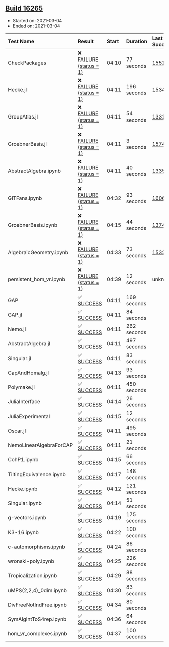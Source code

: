 ## [Build 16265](https://oscarci.mathematik.uni-kl.de/job/oscar/16265/)

* Started on: 2021-03-04
* Ended on: 2021-03-04

| Test Name    | Result | Start | Duration | Last Success | First Failure |
|:-------------|:-------|:------|:---------|:-------------|:--------------|
| CheckPackages | ❌ [FAILURE (status = 1)](https://oscarci.mathematik.uni-kl.de/job/oscar/16265/artifact/logs/build-16265/CheckPackages.log) | 04:10 | 77 seconds | [15514](https://oscarci.mathematik.uni-kl.de/job/oscar/15514/) | [15515](https://oscarci.mathematik.uni-kl.de/job/oscar/15515/) |
| Hecke.jl | ❌ [FAILURE (status = 1)](https://oscarci.mathematik.uni-kl.de/job/oscar/16265/artifact/logs/build-16265/Hecke.jl.log) | 04:11 | 196 seconds | [15344](https://oscarci.mathematik.uni-kl.de/job/oscar/15344/) | [15348](https://oscarci.mathematik.uni-kl.de/job/oscar/15348/) |
| GroupAtlas.jl | ❌ [FAILURE (status = 1)](https://oscarci.mathematik.uni-kl.de/job/oscar/16265/artifact/logs/build-16265/GroupAtlas.jl.log) | 04:11 | 54 seconds | [13311](https://oscarci.mathematik.uni-kl.de/job/oscar/13311/) | [13312](https://oscarci.mathematik.uni-kl.de/job/oscar/13312/) |
| GroebnerBasis.jl | ❌ [FAILURE (status = 1)](https://oscarci.mathematik.uni-kl.de/job/oscar/16265/artifact/logs/build-16265/GroebnerBasis.jl.log) | 04:11 | 3 seconds | [15745](https://oscarci.mathematik.uni-kl.de/job/oscar/15745/) | [15746](https://oscarci.mathematik.uni-kl.de/job/oscar/15746/) |
| AbstractAlgebra.ipynb | ❌ [FAILURE (status = 1)](https://oscarci.mathematik.uni-kl.de/job/oscar/16265/artifact/logs/build-16265/AbstractAlgebra.ipynb.log) | 04:11 | 40 seconds | [13355](https://oscarci.mathematik.uni-kl.de/job/oscar/13355/) | [13356](https://oscarci.mathematik.uni-kl.de/job/oscar/13356/) |
| GITFans.ipynb | ❌ [FAILURE (status = 1)](https://oscarci.mathematik.uni-kl.de/job/oscar/16265/artifact/logs/build-16265/GITFans.ipynb.log) | 04:32 | 93 seconds | [16068](https://oscarci.mathematik.uni-kl.de/job/oscar/16068/) | [16069](https://oscarci.mathematik.uni-kl.de/job/oscar/16069/) |
| GroebnerBasis.ipynb | ❌ [FAILURE (status = 1)](https://oscarci.mathematik.uni-kl.de/job/oscar/16265/artifact/logs/build-16265/GroebnerBasis.ipynb.log) | 04:15 | 44 seconds | [13748](https://oscarci.mathematik.uni-kl.de/job/oscar/13748/) | [13749](https://oscarci.mathematik.uni-kl.de/job/oscar/13749/) |
| AlgebraicGeometry.ipynb | ❌ [FAILURE (status = 1)](https://oscarci.mathematik.uni-kl.de/job/oscar/16265/artifact/logs/build-16265/AlgebraicGeometry.ipynb.log) | 04:33 | 73 seconds | [15322](https://oscarci.mathematik.uni-kl.de/job/oscar/15322/) | [15323](https://oscarci.mathematik.uni-kl.de/job/oscar/15323/) |
| persistent_hom_vr.ipynb | ❌ [FAILURE (status = 1)](https://oscarci.mathematik.uni-kl.de/job/oscar/16265/artifact/logs/build-16265/persistent_hom_vr.ipynb.log) | 04:39 | 12 seconds | unknown | unknown |
| GAP | ✅ [SUCCESS](https://oscarci.mathematik.uni-kl.de/job/oscar/16265/artifact/logs/build-16265/GAP.log) | 04:11 | 169 seconds |  |  |
| GAP.jl | ✅ [SUCCESS](https://oscarci.mathematik.uni-kl.de/job/oscar/16265/artifact/logs/build-16265/GAP.jl.log) | 04:11 | 84 seconds |  |  |
| Nemo.jl | ✅ [SUCCESS](https://oscarci.mathematik.uni-kl.de/job/oscar/16265/artifact/logs/build-16265/Nemo.jl.log) | 04:11 | 262 seconds |  |  |
| AbstractAlgebra.jl | ✅ [SUCCESS](https://oscarci.mathematik.uni-kl.de/job/oscar/16265/artifact/logs/build-16265/AbstractAlgebra.jl.log) | 04:11 | 497 seconds |  |  |
| Singular.jl | ✅ [SUCCESS](https://oscarci.mathematik.uni-kl.de/job/oscar/16265/artifact/logs/build-16265/Singular.jl.log) | 04:11 | 83 seconds |  |  |
| CapAndHomalg.jl | ✅ [SUCCESS](https://oscarci.mathematik.uni-kl.de/job/oscar/16265/artifact/logs/build-16265/CapAndHomalg.jl.log) | 04:13 | 93 seconds |  |  |
| Polymake.jl | ✅ [SUCCESS](https://oscarci.mathematik.uni-kl.de/job/oscar/16265/artifact/logs/build-16265/Polymake.jl.log) | 04:11 | 450 seconds |  |  |
| JuliaInterface | ✅ [SUCCESS](https://oscarci.mathematik.uni-kl.de/job/oscar/16265/artifact/logs/build-16265/JuliaInterface.log) | 04:14 | 26 seconds |  |  |
| JuliaExperimental | ✅ [SUCCESS](https://oscarci.mathematik.uni-kl.de/job/oscar/16265/artifact/logs/build-16265/JuliaExperimental.log) | 04:15 | 12 seconds |  |  |
| Oscar.jl | ✅ [SUCCESS](https://oscarci.mathematik.uni-kl.de/job/oscar/16265/artifact/logs/build-16265/Oscar.jl.log) | 04:11 | 495 seconds |  |  |
| NemoLinearAlgebraForCAP | ✅ [SUCCESS](https://oscarci.mathematik.uni-kl.de/job/oscar/16265/artifact/logs/build-16265/NemoLinearAlgebraForCAP.log) | 04:11 | 21 seconds |  |  |
| CohP1.ipynb | ✅ [SUCCESS](https://oscarci.mathematik.uni-kl.de/job/oscar/16265/artifact/logs/build-16265/CohP1.ipynb.log) | 04:15 | 66 seconds |  |  |
| TiltingEquivalence.ipynb | ✅ [SUCCESS](https://oscarci.mathematik.uni-kl.de/job/oscar/16265/artifact/logs/build-16265/TiltingEquivalence.ipynb.log) | 04:17 | 148 seconds |  |  |
| Hecke.ipynb | ✅ [SUCCESS](https://oscarci.mathematik.uni-kl.de/job/oscar/16265/artifact/logs/build-16265/Hecke.ipynb.log) | 04:12 | 121 seconds |  |  |
| Singular.ipynb | ✅ [SUCCESS](https://oscarci.mathematik.uni-kl.de/job/oscar/16265/artifact/logs/build-16265/Singular.ipynb.log) | 04:14 | 51 seconds |  |  |
| g-vectors.ipynb | ✅ [SUCCESS](https://oscarci.mathematik.uni-kl.de/job/oscar/16265/artifact/logs/build-16265/g-vectors.ipynb.log) | 04:19 | 175 seconds |  |  |
| K3-16.ipynb | ✅ [SUCCESS](https://oscarci.mathematik.uni-kl.de/job/oscar/16265/artifact/logs/build-16265/K3-16.ipynb.log) | 04:22 | 100 seconds |  |  |
| c-automorphisms.ipynb | ✅ [SUCCESS](https://oscarci.mathematik.uni-kl.de/job/oscar/16265/artifact/logs/build-16265/c-automorphisms.ipynb.log) | 04:24 | 86 seconds |  |  |
| wronski-poly.ipynb | ✅ [SUCCESS](https://oscarci.mathematik.uni-kl.de/job/oscar/16265/artifact/logs/build-16265/wronski-poly.ipynb.log) | 04:25 | 226 seconds |  |  |
| Tropicalization.ipynb | ✅ [SUCCESS](https://oscarci.mathematik.uni-kl.de/job/oscar/16265/artifact/logs/build-16265/Tropicalization.ipynb.log) | 04:29 | 88 seconds |  |  |
| uMPS(2,2,4)_0dim.ipynb | ✅ [SUCCESS](https://oscarci.mathematik.uni-kl.de/job/oscar/16265/artifact/logs/build-16265/uMPS-2-2-4-_0dim.ipynb.log) | 04:30 | 83 seconds |  |  |
| DivFreeNotIndFree.ipynb | ✅ [SUCCESS](https://oscarci.mathematik.uni-kl.de/job/oscar/16265/artifact/logs/build-16265/DivFreeNotIndFree.ipynb.log) | 04:34 | 80 seconds |  |  |
| SymAlgIntToS4rep.ipynb | ✅ [SUCCESS](https://oscarci.mathematik.uni-kl.de/job/oscar/16265/artifact/logs/build-16265/SymAlgIntToS4rep.ipynb.log) | 04:36 | 64 seconds |  |  |
| hom_vr_complexes.ipynb | ✅ [SUCCESS](https://oscarci.mathematik.uni-kl.de/job/oscar/16265/artifact/logs/build-16265/hom_vr_complexes.ipynb.log) | 04:37 | 100 seconds |  |  |
